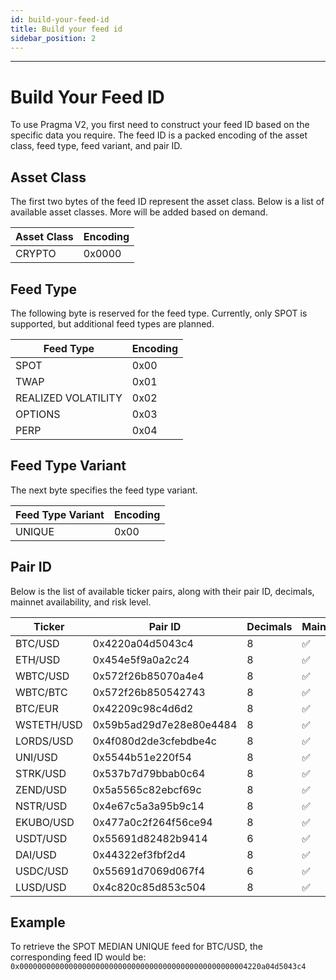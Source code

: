 ```yaml
---
id: build-your-feed-id
title: Build your feed id 
sidebar_position: 2
---
```


---

# Build Your Feed ID

To use Pragma V2, you first need to construct your feed ID based on the specific data you require. The feed ID is a packed encoding of the asset class, feed type, feed variant, and pair ID.

## Asset Class

The first two bytes of the feed ID represent the asset class. Below is a list of available asset classes. More will be added based on demand.

| Asset Class | Encoding |
|-------------|----------|
| CRYPTO      | 0x0000   |

## Feed Type

The following byte is reserved for the feed type. Currently, only SPOT is supported, but additional feed types are planned.

| Feed Type          | Encoding |
|--------------------|----------|
| SPOT               | 0x00     |
| TWAP               | 0x01     |
| REALIZED VOLATILITY| 0x02     |
| OPTIONS            | 0x03     |
| PERP               | 0x04     |

## Feed Type Variant

The next byte specifies the feed type variant.

| Feed Type Variant | Encoding |
|-------------------|----------|
| UNIQUE            | 0x00     |

## Pair ID

Below is the list of available ticker pairs, along with their pair ID, decimals, mainnet availability, and risk level.

| Ticker     | Pair ID                 | Decimals | Mainnet | Risk |
|------------|--------------------------|----------|---------|------|
| BTC/USD    | 0x4220a04d5043c4         | 8        | ✅      | L    |
| ETH/USD    | 0x454e5f9a0a2c24         | 8        | ✅      | L    |
| WBTC/USD   | 0x572f26b85070a4e4       | 8        | ✅      | M    |
| WBTC/BTC   | 0x572f26b850542743       | 8        | ✅      | M    |
| BTC/EUR    | 0x42209c98c4d6d2         | 8        | ✅      | L    |
| WSTETH/USD | 0x59b5ad29d7e28e80e4484  | 8        | ✅      | M    |
| LORDS/USD  | 0x4f080d2de3cfebdbe4c    | 8        | ✅      | H    |
| UNI/USD    | 0x5544b51e220f54         | 8        | ✅      | M    |
| STRK/USD   | 0x537b7d79bbab0c64       | 8        | ✅      | L    |
| ZEND/USD   | 0x5a5565c82ebcf69c       | 8        | ✅      | H    |
| NSTR/USD   | 0x4e67c5a3a95b9c14       | 8        | ✅      | H    |
| EKUBO/USD  | 0x477a0c2f264f56ce94     | 8        | ✅      | H    |
| USDT/USD   | 0x55691d82482b9414       | 6        | ✅      | L    |
| DAI/USD    | 0x44322ef3fbf2d4         | 8        | ✅      | M    |
| USDC/USD   | 0x55691d7069d067f4       | 6        | ✅      | L    |
| LUSD/USD   | 0x4c820c85d853c504       | 8        | ✅      | H    |

## Example

To retrieve the SPOT MEDIAN UNIQUE feed for BTC/USD, the corresponding feed ID would be:  
`0x000000000000000000000000000000000000000000000000004220a04d5043c4`